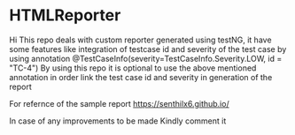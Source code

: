 # HTMLReporter

Hi 
This repo deals with custom reporter generated using testNG, it have some features like integration of testcase id and severity of the test case by using annotation @TestCaseInfo(severity=TestCaseInfo.Severity.LOW, id = "TC-4") By using this repo it is optional to use the above mentioned annotation in order link the test case id and severity in generation of the report



For refernce of the sample report https://senthilx6.github.io/

In case of any improvements to be made Kindly comment it
